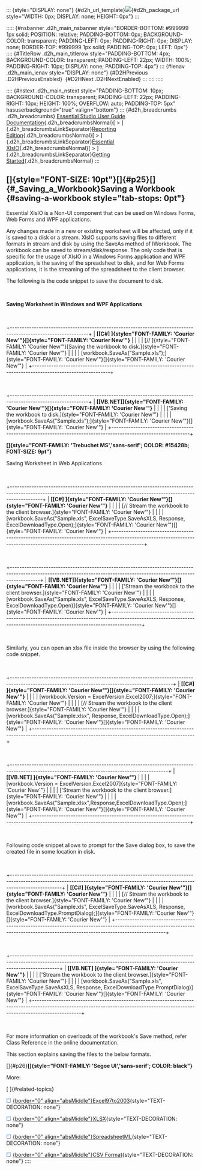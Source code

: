 ::: {style="DISPLAY: none"}
[](ms-xhelp:///?Id=d2h_url_template){#d2h_url_template}![](!package_url!){#d2h_package_url style="WIDTH: 0px; DISPLAY: none; HEIGHT: 0px"}
:::

::::: {#nsbanner .d2h_main_nsbanner style="BORDER-BOTTOM: #999999 1px solid; POSITION: relative; PADDING-BOTTOM: 0px; BACKGROUND-COLOR: transparent; PADDING-LEFT: 0px; PADDING-RIGHT: 0px; DISPLAY: none; BORDER-TOP: #999999 1px solid; PADDING-TOP: 0px; LEFT: 0px"}
:::: {#TitleRow .d2h_main_titlerow style="PADDING-BOTTOM: 4px; BACKGROUND-COLOR: transparent; PADDING-LEFT: 22px; WIDTH: 100%; PADDING-RIGHT: 10px; DISPLAY: none; PADDING-TOP: 4px"}
::: {#ienav .d2h_main_ienav style="DISPLAY: none"}
[](ms-xhelp:///?Id=4186fa23-4c0f-479b-951f-322305db255d){#D2HPrevious .D2HPreviousEnabled}  [](ms-xhelp:///?Id=c987ccb0-3e30-4c83-97d7-cc8c66c07ec4){#D2HNext .D2HNextEnabled}
:::
::::
:::::

:::: {#nstext .d2h_main_nstext style="PADDING-BOTTOM: 10px; BACKGROUND-COLOR: transparent; PADDING-LEFT: 22px; PADDING-RIGHT: 10px; HEIGHT: 100%; OVERFLOW: auto; PADDING-TOP: 5px" hasuserbackground="true" valign="bottom"}
::: {#d2h_breadcrumbs .d2h_breadcrumbs}
[Essential Studio User Guide Documentation](ms-xhelp:///?Id=12457748-09e3-4d74-a240-8e049cedf030){.d2h_breadcrumbsNormal}[ \> ]{.d2h_breadcrumbsLinkSeparator}[Reporting Edition](ms-xhelp:///?Id=027aa5b6-6676-4f93-ad23-c20e8c45792e){.d2h_breadcrumbsNormal}[ \> ]{.d2h_breadcrumbsLinkSeparator}[Essential XlsIO](ms-xhelp:///?Id=b01a1b50-1d7d-40c0-bc83-af67e57c9005){.d2h_breadcrumbsNormal}[ \> ]{.d2h_breadcrumbsLinkSeparator}[Getting Started](ms-xhelp:///?Id=ad99231a-9920-49c5-b9a3-8c0224163396){.d2h_breadcrumbsNormal}
:::

## []{style="FONT-SIZE: 10pt"}[]{#p25}[]{#_Saving_a_Workbook}Saving a Workbook {#saving-a-workbook style="tab-stops: 0pt"}

Essential XlsIO is a Non-UI component that can be used on Windows Forms, Web Forms and WPF applications.

Any changes made in a new or existing worksheet will be affected, only if it is saved to a disk or a stream. XlsIO supports saving files to different formats in stream and disk by using the SaveAs method of IWorkbook. The workbook can be saved to stream/disk/response. The only code that is specific for the usage of XlsIO in a Windows Forms application and WPF application, is the saving of the spreadsheet to disk, and for Web Forms applications, it is the streaming of the spreadsheet to the client browser.

The following is the code snippet to save the document to disk.

 

**Saving Worksheet in Windows and WPF Applications**

 

+--------------------------------------------------------------------------------------------------------------+
| **[\[C#\] ]{style="FONT-FAMILY: 'Courier New'"}[]{style="FONT-FAMILY: 'Courier New'"}**                      |
|                                                                                                              |
| [// ]{style="FONT-FAMILY: 'Courier New'"}[Saving the workbook to disk.]{style="FONT-FAMILY: 'Courier New'"}  |
|                                                                                                              |
| [workbook.SaveAs(\"Sample.xls\");]{style="FONT-FAMILY: 'Courier New'"}[]{style="FONT-FAMILY: 'Courier New'"} |
+--------------------------------------------------------------------------------------------------------------+

 

+--------------------------------------------------------------------------------------------------------------+
| **[\[VB.NET\]]{style="FONT-FAMILY: 'Courier New'"}[]{style="FONT-FAMILY: 'Courier New'"}**                   |
|                                                                                                              |
| [\'Saving the workbook to disk.]{style="FONT-FAMILY: 'Courier New'"}                                         |
|                                                                                                              |
| [workbook.SaveAs(\"Sample.xls\");]{style="FONT-FAMILY: 'Courier New'"}[]{style="FONT-FAMILY: 'Courier New'"} |
+--------------------------------------------------------------------------------------------------------------+

**[]{style="FONT-FAMILY: 'Trebuchet MS','sans-serif'; COLOR: #15428b; FONT-SIZE: 9pt"}** 

Saving Worksheet in Web Applications

 

+-------------------------------------------------------------------------------------------------------------------------------------------------------------------------+
| **[\[C#\] ]{style="FONT-FAMILY: 'Courier New'"}[]{style="FONT-FAMILY: 'Courier New'"}**                                                                                 |
|                                                                                                                                                                         |
| [// Stream the workbook to the client browser.]{style="FONT-FAMILY: 'Courier New'"}                                                                                     |
|                                                                                                                                                                         |
| [workbook.SaveAs(\"Sample.xls\", ExcelSaveType.SaveAsXLS, Response, ExcelDownloadType.Open);]{style="FONT-FAMILY: 'Courier New'"}[]{style="FONT-FAMILY: 'Courier New'"} |
+-------------------------------------------------------------------------------------------------------------------------------------------------------------------------+

 

+------------------------------------------------------------------------------------------------------------------------------------------------------------------------+
| **[\[VB.NET\]]{style="FONT-FAMILY: 'Courier New'"}[]{style="FONT-FAMILY: 'Courier New'"}**                                                                             |
|                                                                                                                                                                        |
| [\'Stream the workbook to the client browser.]{style="FONT-FAMILY: 'Courier New'"}                                                                                     |
|                                                                                                                                                                        |
| [workbook.SaveAs(\"Sample.xls\", ExcelSaveType.SaveAsXLS, Response, ExcelDownloadType.Open)]{style="FONT-FAMILY: 'Courier New'"}[]{style="FONT-FAMILY: 'Courier New'"} |
+------------------------------------------------------------------------------------------------------------------------------------------------------------------------+

 

Similarly, you can open an xlsx file inside the browser by using the following code snippet.

 

+-------------------------------------------------------------------------------------------------------------------------------------------------+
| **[\[C#\] ]{style="FONT-FAMILY: 'Courier New'"}[]{style="FONT-FAMILY: 'Courier New'"}**                                                         |
|                                                                                                                                                 |
| [workbook.Version = ExcelVersion.Excel2007;]{style="FONT-FAMILY: 'Courier New'"}                                                                |
|                                                                                                                                                 |
| [// Stream the workbook to the client browser.]{style="FONT-FAMILY: 'Courier New'"}                                                             |
|                                                                                                                                                 |
| [workbook.SaveAs(\"Sample.xlsx\", Response, ExcelDownloadType.Open);]{style="FONT-FAMILY: 'Courier New'"}[]{style="FONT-FAMILY: 'Courier New'"} |
+-------------------------------------------------------------------------------------------------------------------------------------------------+

 

+-----------------------------------------------------------------------------------------------------------------------------------------------+
| **[\[VB.NET\] ]{style="FONT-FAMILY: 'Courier New'"}**                                                                                         |
|                                                                                                                                               |
| [workbook.Version = ExcelVersion.Excel2007]{style="FONT-FAMILY: 'Courier New'"}                                                               |
|                                                                                                                                               |
| [\'Stream the workbook to the client browser.]{style="FONT-FAMILY: 'Courier New'"}                                                            |
|                                                                                                                                               |
| [workbook.SaveAs(\"Sample.xlsx\",Response,ExcelDownloadType.Open);]{style="FONT-FAMILY: 'Courier New'"}[]{style="FONT-FAMILY: 'Courier New'"} |
+-----------------------------------------------------------------------------------------------------------------------------------------------+

 

Following code snippet allows to prompt for the Save dialog box, to save the created file in some location in disk.

 

+---------------------------------------------------------------------------------------------------------------------------------------------------------------------------------+
| **[\[C#\] ]{style="FONT-FAMILY: 'Courier New'"}[]{style="FONT-FAMILY: 'Courier New'"}**                                                                                         |
|                                                                                                                                                                                 |
| [// Stream the workbook to the client browser.]{style="FONT-FAMILY: 'Courier New'"}                                                                                             |
|                                                                                                                                                                                 |
| [workbook.SaveAs(\"Sample.xls\", ExcelSaveType.SaveAsXLS, Response, ExcelDownloadType.PromptDialog);]{style="FONT-FAMILY: 'Courier New'"}[]{style="FONT-FAMILY: 'Courier New'"} |
+---------------------------------------------------------------------------------------------------------------------------------------------------------------------------------+

 

+--------------------------------------------------------------------------------------------------------------------------------------------------------------------------------+
| **[\[VB.NET\] ]{style="FONT-FAMILY: 'Courier New'"}**                                                                                                                          |
|                                                                                                                                                                                |
| [\'Stream the workbook to the client browser.]{style="FONT-FAMILY: 'Courier New'"}                                                                                             |
|                                                                                                                                                                                |
| [workbook.SaveAs(\"Sample.xls\", ExcelSaveType.SaveAsXLS, Response, ExcelDownloadType.PromptDialog)]{style="FONT-FAMILY: 'Courier New'"}[]{style="FONT-FAMILY: 'Courier New'"} |
+--------------------------------------------------------------------------------------------------------------------------------------------------------------------------------+

 

For more information on overloads of the workbook\'s Save method, refer Class Reference in the online documentation.

This section explains saving the files to the below formats.

[]{#p26}**[]{style="FONT-FAMILY: 'Segoe UI','sans-serif'; COLOR: black"}** 

More:

[ ]{#related-topics}

[![](button.gif){border="0" align="absMiddle"}Excel97to2003](ms-xhelp:///?Id=c987ccb0-3e30-4c83-97d7-cc8c66c07ec4){style="TEXT-DECORATION: none"}

[![](button.gif){border="0" align="absMiddle"}XLSX](ms-xhelp:///?Id=a73c7636-b4d4-4be4-ab0d-8c962207a3d5){style="TEXT-DECORATION: none"}

[![](button.gif){border="0" align="absMiddle"}SpreadsheetML](ms-xhelp:///?Id=b7fff239-e9ce-4e93-a227-8c570b114beb){style="TEXT-DECORATION: none"}

[![](button.gif){border="0" align="absMiddle"}CSV Format](ms-xhelp:///?Id=b5f99653-905f-4aa8-a445-bc230a3d7b92){style="TEXT-DECORATION: none"}
::::
